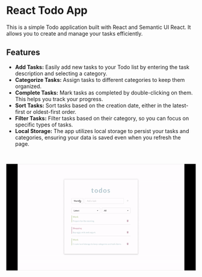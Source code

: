# React Todo App

This is a simple Todo application built with React and Semantic UI React. It allows you to create and manage your tasks efficiently.

## Features

- **Add Tasks:** Easily add new tasks to your Todo list by entering the task description and selecting a category.
- **Categorize Tasks:** Assign tasks to different categories to keep them organized.
- **Complete Tasks:** Mark tasks as completed by double-clicking on them. This helps you track your progress.
- **Sort Tasks:** Sort tasks based on the creation date, either in the latest-first or oldest-first order.
- **Filter Tasks:** Filter tasks based on their category, so you can focus on specific types of tasks.
- **Local Storage:** The app utilizes local storage to persist your tasks and categories, ensuring your data is saved even when you refresh the page.

<br />

![](https://github.com/serratug/UpSchool-FullStack-Development-Bootcamp/blob/main/Project%205/todoApp.gif)
